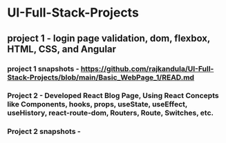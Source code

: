 # UI-Full-Stack-Projects

## project 1 - login page validation, dom, flexbox, HTML, CSS, and Angular
### project 1 snapshots - https://github.com/rajkandula/UI-Full-Stack-Projects/blob/main/Basic_WebPage_1/READ.md

### Project 2 - Developed React Blog Page, Using React Concepts like Components, hooks, props, useState, useEffect, useHistory, react-route-dom, Routers, Route, Switches, etc.
### Project 2 snapshots -
